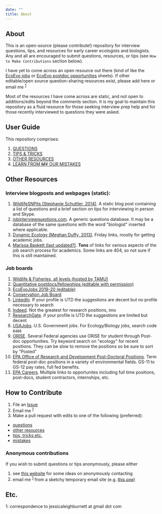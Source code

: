 ```yaml
---
date: ""
title: About
---
```

## About
This is an open-source (please contribute!)  repository for interview questions, tips, and resources for early career ecologists and biologists. Any and all are encouraged to submit questions, resources, or tips (see `How to Make Contributions` section below).

I have yet to come across an open resource out there (kind of like the [EcoEvo jobs](https://docs.google.com/spreadsheets/d/1z64-PTCydZIB_afaYXYUf4fVniFckHmGZwVgbeg4nNY/edit#gid=1915727790) or [EcoEvo postdoc opportunities](https://docs.google.com/spreadsheets/d/1cHkWrbvNrRdhJL9Z8ucgBZ2HSts2GPA_yozbQPl_x_8/edit#gid=0) sheets). If other editable/open source question-sharing resources exist, please add here or email me <sup>[1](#mailto)</sup>

Most of the resources I have come across are static, and not open to additions/edits beyond the comments section.  It is my goal to maintain this repository as a fluid resource for those seeking interview prep help and for those recently interviewed to questions they were asked. 

## User Guide
This repository comprises:
1. [QUESTIONS](https://github.com/TrashBirdEcology/ecologyInterviewPrep/blob/master/questions.md)
1. [TIPS & TRICKS](https://github.com/TrashBirdEcology/ecologyInterviewPrep/blob/master/tipsandtricks.md)
1. [OTHER RESOURCES](https://github.com/TrashBirdEcology/ecologyInterviewPrep/blob/master/resources.md)
1. [LEARN FROM ~~MY~~ OUR MISTAKES](https://github.com/TrashBirdEcology/ecologyInterviewPrep/blob/master/mistakes.md)

## Other Resources
### Interview blogposts and webpages (static):
1. [WildlifeSNPits (Stephanie Schuttler, 2014)](https://wildlifesnpits.wordpress.com/2014/01/01/what-to-expect-when-interviewing-for-ecology-and-conservation-jobs/). A static blog post containing a list of questions and a brief section on tips for interviewing in person and Skype.  
1. [jobinterviewquestions.com](https://www.jobinterviewquestions.com/biologist-plant-animal). A generic questions database. It may be a database of the same questions with the word "biologist" inserted where applicable. 
1. [Dynamic Ecology (Meghan Duffy, 2013)](https://dynamicecology.wordpress.com/tag/job-interviews/). Friday links, mostly for getting academic jobs. 
1. [Marissa Baskett (last updated?)](http://www.des.ucdavis.edu/faculty/baskett/links/academia.html#Advice). **Tons** of links for various aspects of the job search process for academics. Some links are 404, so not sure if this is still maintained.

### Job boards 
1. [Wildlife & Fisheries, all levels (hosted by TAMU)](https://wfscjobs.tamu.edu/jobs/) 
1. [Quantitative postdocs/fellowships (editable with permission)](https://docs.google.com/spreadsheets/d/1cHkWrbvNrRdhJL9Z8ucgBZ2HSts2GPA_yozbQPl_x_8/edit#gid=0)
1. [EcoEvoJobs 2019-20 (editable)](https://docs.google.com/spreadsheets/d/1yLm9LhXNKL0YTV6M1lHsNRvypnWI0RRi613s6z494FE/edit#gid=1022369394)
1. [Conservation Job Board](https://www.conservationjobboard.com/category/ecology-jobs)
1. [LinkedIn](linkedin.com/jobs).  If your profile is UTD the suggestions are decent but no profile necessary to search
1. [Indeed](indeed.com). Not the greatest for research positions, imo
1. [ResearchGate](researchgate.net/jobs). if your profile is UTD the suggestions are limited but decent 
1. [USAJobs](usajobs.gov). U.S. Government jobs. For Ecology/Biology jobs, search code `0408`
1. [ORISE](https://www.zintellect.com/).  Several Federal agencies use ORISE for student through Post-doc opportunities.  Try keyword search on "ecology" for recent positions.  They can be slow to remove the positions so be sure to sort by "Posted"
1. [EPA Office of Research and Development Post-Doctoral Positions](https://cfpub.epa.gov/ordpd/PostDoc_SearchResults.cfm).  Term federal post-doc positions in a variety of environmental fields.  GS-11 to GS-12 pay rates, full fed benefits.  
1. [EPA Careers](https://www.epa.gov/careers).  Multiple links to opportunites including full time positions, post-docs, student contractors, internships, etc.


## How to Contribute
1. File an [Issue](/issues)
1. Email me <sup>[1](#mailto)</sup>
1. Make a pull request with edits to one of the following (preferred):
- [questions](https://github.com/TrashBirdEcology/ecologyInterviewPrep/blob/master/questions.md)
- [other resources](https://github.com/TrashBirdEcology/ecologyInterviewPrep/blob/master/resources.md)
- [tips, tricks etc.](https://github.com/TrashBirdEcology/ecologyInterviewPrep/blob/master/tipsandtricks.md)
- [mistakes](https://github.com/TrashBirdEcology/ecologyInterviewPrep/blob/master/mistakes.md)

### Anonymous contributions
If you wish to submit questions or tips anonymously, please either 
1. see [this website](https://livablesoftware.com/how-to-anonymize-github-activity/) for some ideas on anonymously contacting
2. email me <sup>[1](#mailto)</sup> from a sketchy temporary email site (e.g. [this one](http://www.sendanonymousemail.net/))


## Etc.
<a name="mailto">1</a>: correspondence to jessicaleighburnett at gmail dot com
